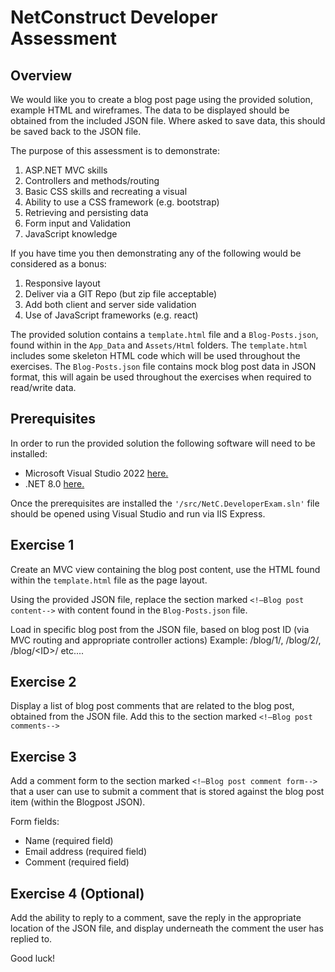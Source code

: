 # NetConstruct Developer Assessment

## Overview
We would like you to create a blog post page using the provided solution, example HTML and wireframes. The data to be displayed should be obtained from the included JSON file. Where asked to save data, this should be saved back to the JSON file.

The purpose of this assessment is to demonstrate:
1. ASP.NET MVC skills
2. Controllers and methods/routing
3. Basic CSS skills and recreating a visual
4. Ability to use a CSS framework (e.g. bootstrap)
5. Retrieving and persisting data
6. Form input and Validation
7. JavaScript knowledge

If you have time you then demonstrating any of the following would be considered as a bonus:
1. Responsive layout
2. Deliver via a GIT Repo (but zip file acceptable)
3. Add both client and server side validation
4. Use of JavaScript frameworks (e.g. react)

The provided solution contains a ```template.html``` file and a ```Blog-Posts.json```, found within in the ```App_Data``` and ```Assets/Html``` folders. 
The ```template.html``` includes some skeleton HTML code which will be used throughout the exercises.
The ```Blog-Posts.json``` file contains mock blog post data in JSON format, this will again be used throughout the exercises when required to read/write data. 

## Prerequisites
In order to run the provided solution the following software will need to be installed:

* Microsoft Visual Studio 2022 [here.](https://visualstudio.microsoft.com/vs/)
* .NET 8.0 [here.](https://dotnet.microsoft.com/download/visual-studio-sdks)

Once the prerequisites are installed the ```'/src/NetC.DeveloperExam.sln'``` file should be opened using Visual Studio and run via IIS Express.

## Exercise 1
Create an MVC view containing the blog post content, use the HTML found within the ```template.html``` file as the page layout.

Using the provided JSON file, replace the section marked ```<!—Blog post content-->``` with content found in the ```Blog-Posts.json``` file.

Load in specific blog post from the JSON file, based on blog post ID (via MVC routing and appropriate controller actions) 
Example: /blog/1/, /blog/2/, /blog/\<ID\>/ etc....

## Exercise 2
Display a list of blog post comments that are related to the blog post, obtained from the JSON file. Add this to the section marked ```<!—Blog post comments-->```

## Exercise 3
Add a comment form to the section marked ```<!—Blog post comment form-->``` that a user can use to submit a comment that is stored against the blog post item (within the Blogpost JSON). 

Form fields:
- Name (required field)
- Email address (required field)
- Comment (required field)

## Exercise 4 (Optional)
Add the ability to reply to a comment, save the reply in the appropriate location of the JSON file, and display underneath the comment the user has replied to.

Good luck!
